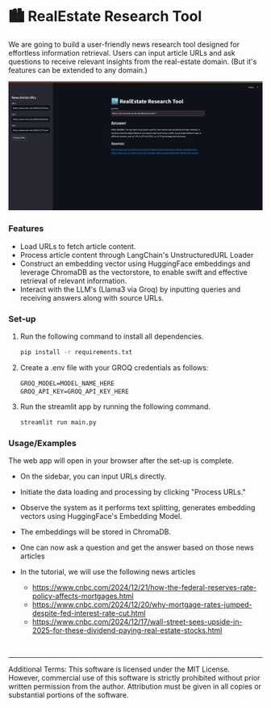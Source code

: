 # 🏙️ **RealEstate Research Tool**

We are going to build a user-friendly news research tool designed for effortless information retrieval. Users can input article URLs and ask questions to receive relevant insights from the real-estate domain. (But it's features can be extended to any domain.)

![product screenshot](resources/image.png)
### Features

- Load URLs to fetch article content.
- Process article content through LangChain's UnstructuredURL Loader
- Construct an embedding vector using HuggingFace embeddings and leverage ChromaDB as the vectorstore, to enable swift and effective retrieval of relevant information.
- Interact with the LLM's (Llama3 via Groq) by inputting queries and receiving answers along with source URLs.


### Set-up

1. Run the following command to install all dependencies. 

    ```bash
    pip install -r requirements.txt
    ```

2. Create a .env file with your GROQ credentials as follows:
    ```text
    GROQ_MODEL=MODEL_NAME_HERE
    GROQ_API_KEY=GROQ_API_KEY_HERE
    ```

3. Run the streamlit app by running the following command.

    ```bash
    streamlit run main.py
    ```


### Usage/Examples

The web app will open in your browser after the set-up is complete.

- On the sidebar, you can input URLs directly.

- Initiate the data loading and processing by clicking "Process URLs."

- Observe the system as it performs text splitting, generates embedding vectors using HuggingFace's Embedding Model.

- The embeddings will be stored in ChromaDB.

- One can now ask a question and get the answer based on those news articles

- In the tutorial, we will use the following news articles
  - https://www.cnbc.com/2024/12/21/how-the-federal-reserves-rate-policy-affects-mortgages.html
  - https://www.cnbc.com/2024/12/20/why-mortgage-rates-jumped-despite-fed-interest-rate-cut.html
  - https://www.cnbc.com/2024/12/17/wall-street-sees-upside-in-2025-for-these-dividend-paying-real-estate-stocks.html


</br>

---


Additional Terms: This software is licensed under the MIT License. However, commercial use of this software is strictly prohibited without prior written permission from the author. Attribution must be given in all copies or substantial portions of the software.